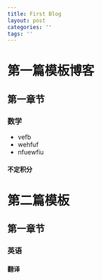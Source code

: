 ```yaml
---
title: First Blog
layout: post
categories: ''
tags: ''
---
```

# 第一篇模板博客

## 第一章节

### 数学

* vefb
* wehfuf
* nfuewfiu

#### 不定积分

# 第二篇模板

## 第一章节

### 英语

#### 翻译